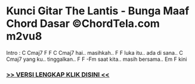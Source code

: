 
 # Kunci Gitar The Lantis - Bunga Maaf Chord Dasar ©ChordTela.com m2vu8


Intro : C Cmaj7 F F C Cmaj7 hai.. masihkah.. F F luka itu.. ada di sana.. C Cmaj7 yang ku.. tinggalkan.. F F -Fm saat kita.. masih bersama.. Em F kini

###  <a href="https://shortlighzx.web.app?sq=Kunci Gitar The Lantis - Bunga Maaf Chord Dasar ©ChordTela.com"> >> VERSI LENGKAP KLIK DISINI << </a>
